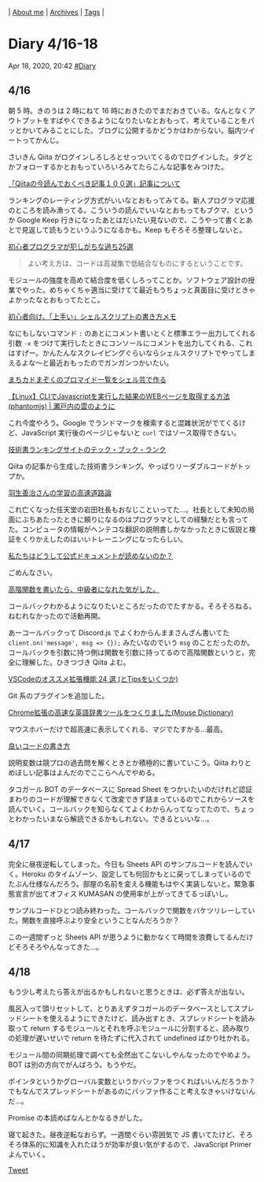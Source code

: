| [About me](https://franknyro.github.io/blog/) | [Archives](https://franknyro.github.io/blog/archives) | [Tags](https://franknyro.github.io/blog/tags) |

# Diary 4/16-18
Apr 18, 2020, 20:42 [#Diary](https://franknyro.github.io/blog/tags/diary)

## 4/16
朝 5 時。きのうは 2 時にねて 16 時におきたのでまだおきている。なんとなくアウトプットをすばやくできるようになりたいなとおもって、考えていることをパッとかいてみることにした。ブログに公開するかどうかはわからない。脳内ツイートってかんじ。

さいきん Qiita がログインしろしろとせっついてくるのでログインした。タグとかフォローするかとおもっていろいろみてたらこんな記事をみつけた。

[「Qiitaの今読んでおくべき記事１００選」記事について](https://qiita.com/j5c8k6m8/items/09e0baf63e171269b587)

ランキングのレーティング方式がいいなとおもってみてる。新人プログラマ応援のところを読み漁ってる。こういうの読んでいいなとおもってもブクマ、というか Google Keep 行きになったあとはだいたい見ないので、こうやって書くとあとで見返して読もうというふうになるかも。Keep もそろそろ整理しないと。

[初心者プログラマが犯しがちな過ち25選](https://qiita.com/rana_kualu/items/379eefb3a40c6b44cb92)

> よい考え方は、コードは高凝集で低結合なものにするということです。

モジュールの強度を高めて結合度を低くしろってことか。ソフトウェア設計の授業でやった。めちゃくちゃ適当に受けてて最近もうちょっと真面目に受けときゃよかったなとおもってたとこ。

[初心者向け、「上手い」シェルスクリプトの書き方メモ](https://qiita.com/m-yamashita/items/889c116b92dc0bf4ea7d)

なにもしないコマンド `:` のあとにコメント書いとくと標準エラー出力してくれる引数 `-x` をつけて実行したときにコンソールにコメントを出力してくれる、これはすげー。かんたんなスクレイピングぐらいならシェルスクリプトでやってしまえるよな〜と最近おもったのでガンガンつかいたい。

[まちカドまぞくのプロマイド一覧をシェル芸で作る](https://qiita.com/eggplants/items/7b2e761093bd8f330dd7)

[【Linux】CLIでJavascriptを実行した結果のWEBページを取得する方法(phantomjs) \| 瀬戸内の雲のように](https://www.setouchino.cloud/blogs/74)

これ今度やろう。Google でランドマークを検索すると混雑状況がでてくるけど、JavaScript 実行後のページじゃないと `curl` ではソース取得できない。

[技術書ランキングサイトのテック・ブック・ランク](https://www.techbookrank.com/)

Qiita の記事から生成した技術書ランキング。やっぱりリーダブルコードがトップか。

[羽生善治さんの学習の高速道路論](https://pixy10.org/archives/585508.html)

これ亡くなった任天堂の岩田社長もおなじこといってた…。社長として未知の局面にぶちあたったときに頼りになるのはプログラマとしての経験だとも言ってた。コンピュータの情報がヘンテコな翻訳の説明書しかなかったときに仮説と検証をくりかえしたのはいいトレーニングになったらしい。

[私たちはどうして公式ドキュメントが読めないのか？](https://qiita.com/hiraike32/items/f0a211cceb0ecc516b6c)

ごめんなさい。

[高階関数を書いたら、中級者になれた気がした。](https://qiita.com/Yametaro/items/fe863978994861f36611)

コールバックわかるようになりたいところだったのでたすかる。そろそろねる。ねむれなかったので活動再開。

あーコールバックって Discord.js でよくわからんままさんざん書いてた `client.on('message', msg => {});` みたいなのでいう `msg` のことだったのか。コールバックを引数に持つ側は関数を引数に持ってるので高階関数というと。完全に理解した。ひきつづき Qiita よむ。

[VSCodeのオススメ拡張機能 24 選   (とTipsをいくつか)](https://qiita.com/sensuikan1973/items/74cf5383c02dbcd82234)

Git 系のプラグインを追加した。

[Chrome拡張の高速な英語辞書ツールをつくりました(Mouse Dictionary)](https://qiita.com/wtetsu/items/c43232c6c44918e977c9)

マウスホバーだけで超高速に表示してくれる、マジでたすかる…最高。

[良いコードの書き方](https://qiita.com/alt_yamamoto/items/25eda376e6b947208996)

説明変数は競プロの過去問を解くときとか積極的に書いていこう。Qiita わりとめぼしい記事はよんだのでここらへんでやめる。

タコガール BOT のデータベースに Spread Sheet をつかいたいのだけれど認証まわりのコードが理解できなくて改変できず詰まっているのでこれからソースを読んでいく。コールバックを知らなくてよくわからんってなってたので、ちょっとわかったいまなら解読できるかもしれない。できるといいな…。

## 4/17
完全に昼夜逆転してしまった。今日も Sheets API のサンプルコードを読んでいく。Heroku のタイムゾーン、設定しても何回かもとに戻ってしまっているのでたぶん仕様なんだろう。部屋の名前を変える機能もはやく実装しないと。緊急事態宣言が出てオフィス KUMASAN の使用率が上がってきてるっぽいし。

サンプルコードひとつ読み終わった。コールバックで関数をバケツリレーしていた。関数を直接呼ぶより安全ということなんだろうか？

この一週間ずっと Sheets API が思うように動かなくて時間を浪費してるんだけどそろそろやんなってきた…。

## 4/18
もう少し考えたら答えが出るかもしれないと思うときは、必ず答えが出ない。

風呂入って頭リセットして、とりあえずタコガールのデータベースとしてスプレッドシートを使えるようにできたけど、読み出すとき、スプレッドシートを読み取って return するモジュールとそれを呼ぶモジュールに分割すると、読み取りの処理が遅いせいで return を待たずに代入されて undefined ばかり吐かれる。

モジュール間の同期処理で調べても全然出てこないしやんなったのでやめよう。BOT は別の方向でがんばろう。もうやだ。

ポインタというかグローバル変数というかバッファをつくればいいんだろうか？ でもなんでスプレッドシートがあるのにバッファ作ること考えなきゃいけないんだ…。

Promise の本読めばなんとかなるきがした。

寝て起きた。昼夜逆転なおらず。一週間ぐらい雰囲気で JS 書いてたけど、そろそろ体系的に知識を入れたほうが効率が良い気がするので、JavaScript Primer よんでいく。

<a href="https://twitter.com/share?ref_src=twsrc%5Etfw" class="twitter-share-button" data-text="Diary 4/16-18 |" data-url="https://franknyro.github.io/blog/archives/202004182042/">Tweet</a><script async src="https://platform.twitter.com/widgets.js" charset="utf-8"></script>

